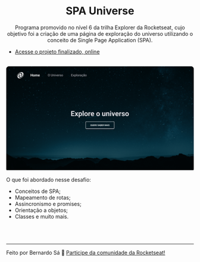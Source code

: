 <h1 align="center"> SPA Universe </h1>

<p align="center">Programa promovido no nível 6 da trilha Explorer da Rocketseat, cujo objetivo foi a criação de uma página de exploração do universo utilizando o conceito de Single Page Application (SPA).</p>

- [Acesse o projeto finalizado, online](https://spa-universe-eight-black.vercel.app/)
<br><br>

![Desafio "SPA Universe"](./assets/cover.png)

O que foi abordado nesse desafio:

- Conceitos de SPA;
- Mapeamento de rotas;
- Assincronismo e promises;
- Orientação a objetos;
- Classes e muito mais.
<br><br><br><br>

---
Feito por Bernardo Sá :wave: [Participe da comunidade da Rocketseat!](https://discord.gg/rocketseat)